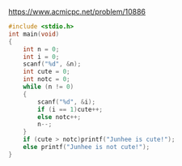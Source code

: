 https://www.acmicpc.net/problem/10886

```c++
#include <stdio.h>
int main(void)
{
	int n = 0;
	int i = 0;
	scanf("%d", &n);
	int cute = 0;
	int notc = 0;
	while (n != 0)
	{
		scanf("%d", &i);
		if (i == 1)cute++;
		else notc++;
		n--;
	}
	if (cute > notc)printf("Junhee is cute!");
	else printf("Junhee is not cute!");
}
```

